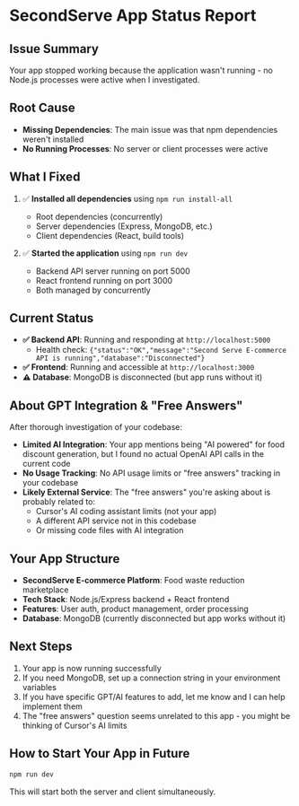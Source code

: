 # SecondServe App Status Report

## Issue Summary
Your app stopped working because the application wasn't running - no Node.js processes were active when I investigated.

## Root Cause
- **Missing Dependencies**: The main issue was that npm dependencies weren't installed
- **No Running Processes**: No server or client processes were active

## What I Fixed
1. ✅ **Installed all dependencies** using `npm run install-all`
   - Root dependencies (concurrently)
   - Server dependencies (Express, MongoDB, etc.)
   - Client dependencies (React, build tools)

2. ✅ **Started the application** using `npm run dev`
   - Backend API server running on port 5000
   - React frontend running on port 3000
   - Both managed by concurrently

## Current Status
- **✅ Backend API**: Running and responding at `http://localhost:5000`
  - Health check: `{"status":"OK","message":"Second Serve E-commerce API is running","database":"Disconnected"}`
- **✅ Frontend**: Running and accessible at `http://localhost:3000`
- **⚠️ Database**: MongoDB is disconnected (but app runs without it)

## About GPT Integration & "Free Answers"
After thorough investigation of your codebase:
- **Limited AI Integration**: Your app mentions being "AI powered" for food discount generation, but I found no actual OpenAI API calls in the current code
- **No Usage Tracking**: No API usage limits or "free answers" tracking in your codebase
- **Likely External Service**: The "free answers" you're asking about is probably related to:
  - Cursor's AI coding assistant limits (not your app)
  - A different API service not in this codebase
  - Or missing code files with AI integration

## Your App Structure
- **SecondServe E-commerce Platform**: Food waste reduction marketplace
- **Tech Stack**: Node.js/Express backend + React frontend
- **Features**: User auth, product management, order processing
- **Database**: MongoDB (currently disconnected but app works without it)

## Next Steps
1. Your app is now running successfully
2. If you need MongoDB, set up a connection string in your environment variables
3. If you have specific GPT/AI features to add, let me know and I can help implement them
4. The "free answers" question seems unrelated to this app - you might be thinking of Cursor's AI limits

## How to Start Your App in Future
```bash
npm run dev
```

This will start both the server and client simultaneously.